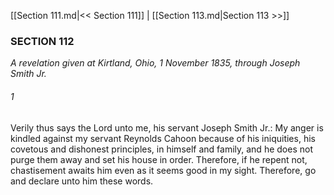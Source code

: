 [[Section 111.md|<< Section 111]]  |  [[Section 113.md|Section 113 >>]]

### SECTION 112

*A revelation given at Kirtland, Ohio, 1 November 1835, through Joseph Smith Jr.*

###### 1
Verily thus says the Lord unto me, his servant Joseph Smith Jr.: My anger is kindled against my servant Reynolds Cahoon because of his iniquities, his covetous and dishonest principles, in himself and family, and he does not purge them away and set his house in order. Therefore, if he repent not, chastisement awaits him even as it seems good in my sight. Therefore, go and declare unto him these words.